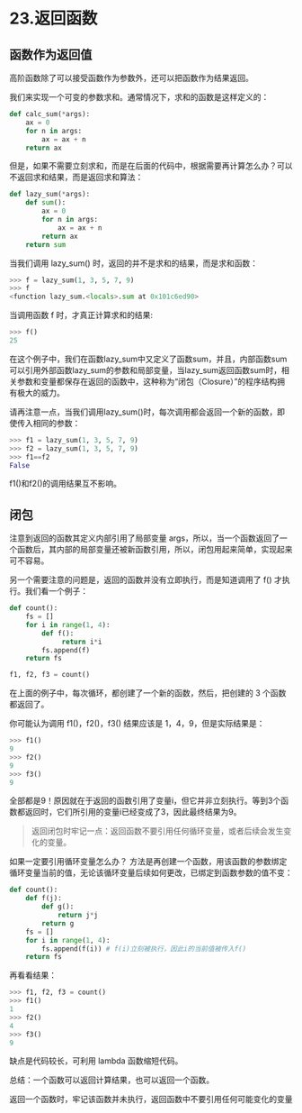 # 23.返回函数

## 函数作为返回值

高阶函数除了可以接受函数作为参数外，还可以把函数作为结果返回。

我们来实现一个可变的参数求和。通常情况下，求和的函数是这样定义的：

````python
def calc_sum(*args):
    ax = 0
    for n in args:
        ax = ax + n
    return ax
````

但是，如果不需要立刻求和，而是在后面的代码中，根据需要再计算怎么办？可以不返回求和结果，而是返回求和算法：
````python
def lazy_sum(*args):
    def sum():
        ax = 0
        for n in args:
            ax = ax + n
        return ax
    return sum
````

当我们调用 lazy_sum() 时，返回的并不是求和的结果，而是求和函数：

````python
>>> f = lazy_sum(1, 3, 5, 7, 9)
>>> f
<function lazy_sum.<locals>.sum at 0x101c6ed90>
````

当调用函数 f 时，才真正计算求和的结果:

````python
>>> f()
25
````

在这个例子中，我们在函数lazy_sum中又定义了函数sum，并且，内部函数sum可以引用外部函数lazy_sum的参数和局部变量，当lazy_sum返回函数sum时，相关参数和变量都保存在返回的函数中，这种称为“闭包（Closure）”的程序结构拥有极大的威力。

请再注意一点，当我们调用lazy_sum()时，每次调用都会返回一个新的函数，即使传入相同的参数：

````python
>>> f1 = lazy_sum(1, 3, 5, 7, 9)
>>> f2 = lazy_sum(1, 3, 5, 7, 9)
>>> f1==f2
False
````

f1()和f2()的调用结果互不影响。

## 闭包

注意到返回的函数其定义内部引用了局部变量 args，所以，当一个函数返回了一个函数后，其内部的局部变量还被新函数引用，所以，闭包用起来简单，实现起来可不容易。

另一个需要注意的问题是，返回的函数并没有立即执行，而是知道调用了 f() 才执行。我们看一个例子：

````python
def count():
    fs = []
    for i in range(1, 4):
        def f():
             return i*i
        fs.append(f)
    return fs

f1, f2, f3 = count()
````

在上面的例子中，每次循环，都创建了一个新的函数，然后，把创建的 3 个函数都返回了。

你可能认为调用 f1()，f2()，f3() 结果应该是 1，4，9，但是实际结果是：
````python
>>> f1()
9
>>> f2()
9
>>> f3()
9
````

全部都是9！原因就在于返回的函数引用了变量i，但它并非立刻执行。等到3个函数都返回时，它们所引用的变量i已经变成了3，因此最终结果为9。

> 返回闭包时牢记一点：返回函数不要引用任何循环变量，或者后续会发生变化的变量。


如果一定要引用循环变量怎么办？ 方法是再创建一个函数，用该函数的参数绑定循环变量当前的值，无论该循环变量后续如何更改，已绑定到函数参数的值不变：

````python
def count():
    def f(j):
        def g():
            return j*j
        return g
    fs = []
    for i in range(1, 4):
        fs.append(f(i)) # f(i)立刻被执行，因此i的当前值被传入f()
    return fs
````

再看看结果：
````python
>>> f1, f2, f3 = count()
>>> f1()
1
>>> f2()
4
>>> f3()
9
````

缺点是代码较长，可利用 lambda 函数缩短代码。

总结：一个函数可以返回计算结果，也可以返回一个函数。

返回一个函数时，牢记该函数并未执行，返回函数中不要引用任何可能变化的变量
